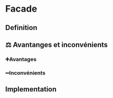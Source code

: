 # Facade
## Definition

## ⚖️ Avantanges et inconvénients
### ➕Avantages

### ➖Inconvénients

## Implementation
